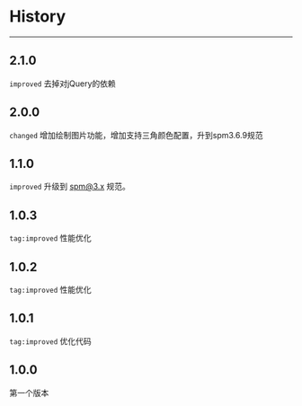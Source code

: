 # History

---
## 2.1.0

`improved` 去掉对jQuery的依赖

## 2.0.0
`changed` 增加绘制图片功能，增加支持三角颜色配置，升到spm3.6.9规范

## 1.1.0

`improved` 升级到 spm@3.x 规范。

## 1.0.3

`tag:improved` 性能优化

## 1.0.2

`tag:improved` 性能优化

## 1.0.1

`tag:improved` 优化代码

## 1.0.0

第一个版本
